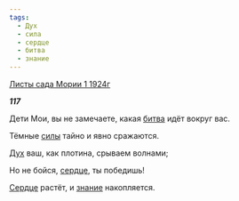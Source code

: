 ```yaml
---
tags:
  - Дух
  - сила
  - сердце
  - битва
  - знание
---
```

[Листы сада Мории 1 1924г](https://127.0.0.1:4002/agni/1924)

___117___

Дети Мои, вы не замечаете, какая [битва](../../../tags/#битва) идёт вокруг вас.   

Тёмные [силы](../../../tags/#сила) тайно и явно сражаются.   

[Дух](../../../tags/#Дух) ваш, как плотина, срываем волнами;   

Но не бойся, [сердце](../../../tags/#сердце), ты победишь!   

[Сердце](../../../tags/#сердце) растёт, и [знание](../../../tags/#знание) накопляется.   

